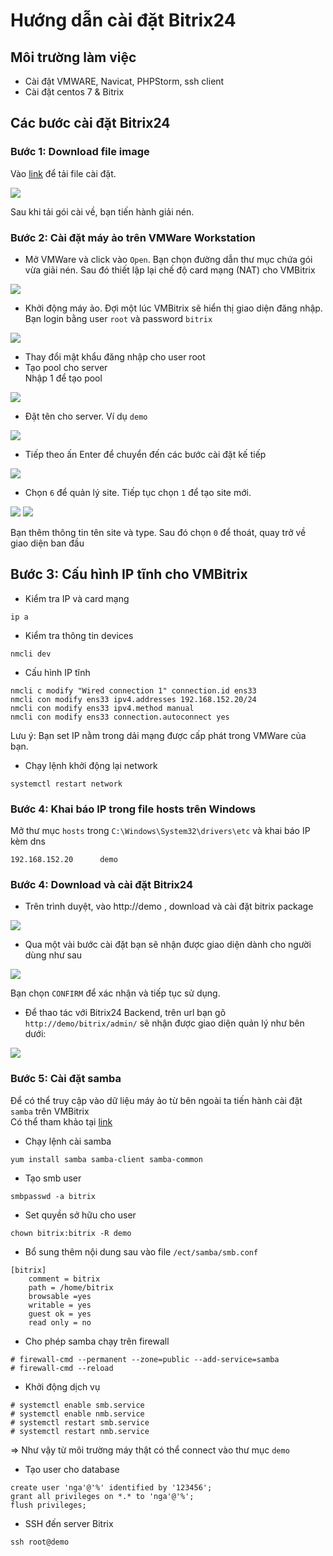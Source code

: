 # Hướng dẫn cài đặt Bitrix24

## Môi trường làm việc  
- Cài đặt VMWARE, Navicat, PHPStorm, ssh client  
- Cài đặt centos 7 & Bitrix  

## Các bước cài đặt Bitrix24  

### Bước 1: Download file image  

Vào [link](https://www.bitrix24.com/self-hosted/installation.php) để tải file cài đặt.    

<img src="https://i.imgur.com/ZOi1XN5.png">

Sau khi tải gói cài về, bạn tiến hành giải nén.

### Bước 2: Cài đặt máy ảo trên VMWare Workstation  
- Mở VMWare và click vào `Open`. Bạn chọn đường dẫn thư mục chứa gói vừa giải nén. Sau đó thiết lập lại chế độ card mạng (NAT) cho VMBitrix

<img src="https://i.imgur.com/bG9CvUp.png">

- Khởi động máy ảo. Đợi một lúc VMBitrix sẽ hiển thị giao diện đăng nhập. Bạn login bằng user `root` và password `bitrix`  

<img src="https://i.imgur.com/O6AJ7u6.png">  

- Thay đổi mật khẩu đăng nhập cho user root   
- Tạo pool cho server  
Nhập 1 để tạo pool 

<img src="https://i.imgur.com/CZpDoGe.png">  

- Đặt tên cho server. Ví dụ `demo`  

<img src="https://i.imgur.com/2oTBjmC.png">  

- Tiếp theo ấn Enter để chuyển đến các bước cài đặt kế tiếp  

<img src="https://i.imgur.com/IuCkZI8.png">  

- Chọn `6` để quản lý site. Tiếp tục chọn `1` để tạo site mới.  

<img src="https://i.imgur.com/8QEdzZU.png">  

<img src="https://i.imgur.com/ntmb9IV.png">

Bạn thêm thông tin tên site và type. Sau đó chọn `0` để thoát, quay trở về giao diện ban đầu   

## Bước 3: Cấu hình IP tĩnh cho VMBitrix  

- Kiểm tra IP và card mạng  
```
ip a
```
- Kiểm tra thông tin devices  
```
nmcli dev
```
- Cấu hình IP tĩnh  
```
nmcli c modify "Wired connection 1" connection.id ens33
nmcli con modify ens33 ipv4.addresses 192.168.152.20/24
nmcli con modify ens33 ipv4.method manual
nmcli con modify ens33 connection.autoconnect yes
```
Lưu ý: Bạn set IP nằm trong dải mạng được cấp phát trong VMWare của bạn.
- Chạy lệnh khởi động lại network  
```
systemctl restart network
```

### Bước 4: Khai báo IP trong file hosts trên Windows  
Mở thư mục `hosts` trong `C:\Windows\System32\drivers\etc` và khai báo IP kèm dns  
```
192.168.152.20      demo
```

### Bước 4: Download và cài đặt Bitrix24  
-	Trên trình duyệt, vào http://demo , download và cài đặt bitrix package 

<img src="https://i.imgur.com/s5Gx9xo.png">  

- Qua một vài bước cài đặt bạn sẽ nhận được giao diện dành cho người dùng như sau  

<img src="https://i.imgur.com/KBMW00m.png">  

Bạn chọn `CONFIRM` để xác nhận và tiếp tục sử dụng.  

- Để thao tác với Bitrix24 Backend, trên url bạn gõ `http://demo/bitrix/admin/` sẽ nhận được giao diện quản lý như bên dưới:  

<img src="https://i.imgur.com/JW2goTz.png">  

### Bước 5: Cài đặt samba 

Để có thể truy cập vào dữ liệu máy ảo từ bên ngoài ta tiến hành cài đặt `samba` trên VMBitrix  
Có thể tham khảo tại [link](https://www.tecmint.com/install-samba4-on-centos-7-for-file-sharing-on-windows/)  
- Chạy lệnh cài samba  
```
yum install samba samba-client samba-common
```
- Tạo smb user
```
smbpasswd -a bitrix
```
- Set quyền sở hữu cho user
```
chown bitrix:bitrix -R demo
```
- Bổ sung thêm nội dung sau vào file `/ect/samba/smb.conf`
```
[bitrix]
	comment = bitrix
	path = /home/bitrix
	browsable =yes
	writable = yes
	guest ok = yes
	read only = no
```
- Cho phép samba chạy trên firewall
```
# firewall-cmd --permanent --zone=public --add-service=samba
# firewall-cmd --reload
```
- Khởi động dịch vụ
```
# systemctl enable smb.service
# systemctl enable nmb.service
# systemctl restart smb.service
# systemctl restart nmb.service
```
=> Như vậy từ môi trường máy thật có thể connect vào thư mục `demo`  

- Tạo user cho database 
```
create user 'nga'@'%' identified by '123456';
grant all privileges on *.* to 'nga'@'%';
flush privileges;
```

- SSH đến server Bitrix  
```
ssh root@demo
```


